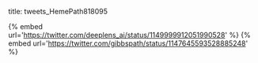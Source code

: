 title: tweets_HemePath818095

{% embed url='https://twitter.com/deeplens_ai/status/1149999912051990528' %}
{% embed url='https://twitter.com/gibbspath/status/1147645593528885248' %}
